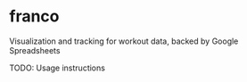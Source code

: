 franco
======

Visualization and tracking for workout data, backed by Google Spreadsheets

TODO: Usage instructions
